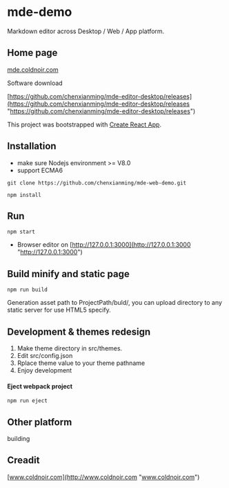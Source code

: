 # mde-demo

Markdown editor across Desktop / Web / App platform.

## Home page

[mde.coldnoir.com](http://mde.coldnoir.com "mde.coldnoir.com")

Software download

[https://github.com/chenxianming/mde-editor-desktop/releases](https://github.com/chenxianming/mde-editor-desktop/releases "https://github.com/chenxianming/mde-editor-desktop/releases")

This project was bootstrapped with [Create React App](https://github.com/facebook/create-react-app).

## Installation

- make sure Nodejs environment >= V8.0
- support ECMA6

``` 
git clone https://github.com/chenxianming/mde-web-demo.git
    
npm install
``` 

## Run

``` 
npm start
``` 


- Browser editor on 
[http://127.0.0.1:3000](http://127.0.0.1:3000 "http://127.0.0.1:3000")


## Build minify and static page

``` 
npm run build
``` 


Generation asset path to ProjectPath/buld/, you can upload directory to any static server for use HTML5 specify.

## Development & themes redesign

1. Make theme directory in src/themes.
2. Edit src/config.json
3. Rplace theme value to your theme pathname
4. Enjoy development


#### Eject webpack project

``` 
npm run eject
``` 


## Other platform 
building

## Creadit


[www.coldnoir.com](http://www.coldnoir.com "www.coldnoir.com")
